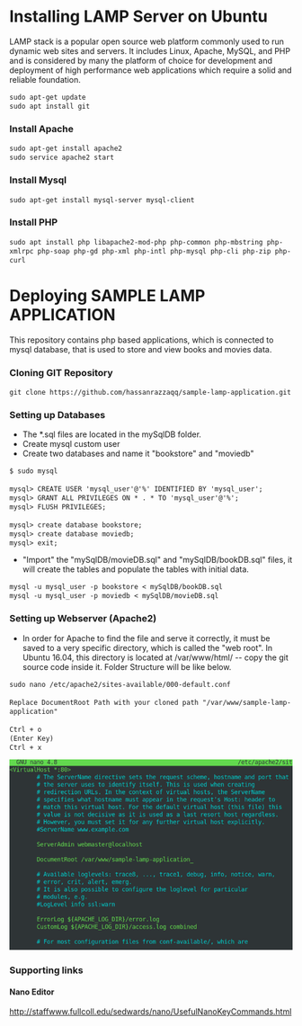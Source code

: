 # Installing LAMP Server on Ubuntu

LAMP stack is a popular open source web platform commonly used to run dynamic web sites and servers. 
It includes Linux, Apache, MySQL, and PHP and is considered by many the platform of choice for development 
and deployment of high performance web applications which require a solid and reliable foundation.

```
sudo apt-get update
sudo apt install git
```
### Install Apache
```
sudo apt-get install apache2
sudo service apache2 start
```
### Install Mysql
```
sudo apt-get install mysql-server mysql-client
```
### Install PHP
```
sudo apt install php libapache2-mod-php php-common php-mbstring php-xmlrpc php-soap php-gd php-xml php-intl php-mysql php-cli php-zip php-curl
```

# Deploying SAMPLE LAMP APPLICATION

This repository contains php based applications, which is connected to mysql database, that is used to store and view books and movies data.

### Cloning GIT Repository
```
git clone https://github.com/hassanrazzaqq/sample-lamp-application.git
```
### Setting up Databases
* The *.sql files are located in the mySqlDB folder.
* Create mysql custom user
* Create two databases and name it "bookstore" and "moviedb"

```
$ sudo mysql

mysql> CREATE USER 'mysql_user'@'%' IDENTIFIED BY 'mysql_user';
mysql> GRANT ALL PRIVILEGES ON * . * TO 'mysql_user'@'%';
mysql> FLUSH PRIVILEGES;

mysql> create database bookstore;
mysql> create database moviedb;
mysql> exit;
```
* "Import" the "mySqlDB/movieDB.sql" and "mySqlDB/bookDB.sql" files, it will create the tables and populate the tables with initial data.

```
mysql -u mysql_user -p bookstore < mySqlDB/bookDB.sql
mysql -u mysql_user -p moviedb < mySqlDB/movieDB.sql
```

### Setting up Webserver (Apache2)
* In order for Apache to find the file and serve it correctly, it must be saved to a very specific directory, which is called the "web root". In Ubuntu 16.04, this directory is located at /var/www/html/ -- copy the git source code inside it. Folder Structure will be like below.

```
sudo nano /etc/apache2/sites-available/000-default.conf

Replace DocumentRoot Path with your cloned path "/var/www/sample-lamp-application"

Ctrl + o 
(Enter Key)
Ctrl + x 
```
![Alt text](apache-conf.png?raw=true "Apache conf")


### Supporting links
#### Nano Editor
http://staffwww.fullcoll.edu/sedwards/nano/UsefulNanoKeyCommands.html

